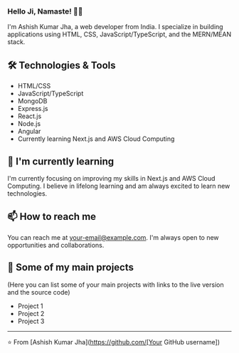 ### Hello Ji, Namaste! 👋🙏

I'm Ashish Kumar Jha, a web developer from India. I specialize in building applications using HTML, CSS, JavaScript/TypeScript, and the MERN/MEAN stack.

## 🛠️ Technologies & Tools

- HTML/CSS
- JavaScript/TypeScript
- MongoDB
- Express.js
- React.js
- Node.js
- Angular
- Currently learning Next.js and AWS Cloud Computing

## 🌱 I'm currently learning

I'm currently focusing on improving my skills in Next.js and AWS Cloud Computing. I believe in lifelong learning and am always excited to learn new technologies.

## 📫 How to reach me

You can reach me at [your-email@example.com](mailto:your-email@example.com). I'm always open to new opportunities and collaborations.

## 🚀 Some of my main projects

(Here you can list some of your main projects with links to the live version and the source code)

- Project 1
- Project 2
- Project 3

---

⭐️ From [Ashish Kumar Jha](https://github.com/[Your GitHub username])
